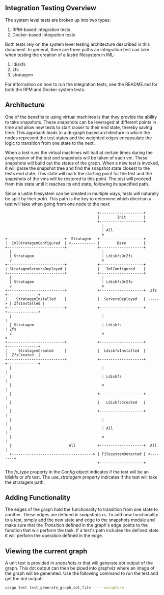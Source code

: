 ## Integration Testing Overview

The system level tests are broken up into two types:

1. RPM-based integration tests
1. Docker-based integration tests

Both tests rely on the system level testing architecture described in this document. In general, there are three paths an integration test can take when testing the creation of a lustre filesystem in IML:

1. ldiskfs
1. zfs
1. stratagem

For information on how to run the integration tests, see the README.md for both the RPM and Docker system tests.

## Architecture

One of the benefits to using virtual machines is that they provide the ability to take snapshots. These snapshots can be leveraged at different points in time and allow new tests to start closer to their end state, thereby saving time. This approach leads to a di-graph based architecture in which the nodes represent the test states and the weighted edges encapsulate the logic to transition from one state to the next. 

When a test runs the virtual machines will halt at certain times during the progression of the test and snapshots will be taken of each vm. These snapshots will build out the states of the graph. When a new test is invoked, it will parse the snapshot tree and find the snapshot state closest to the tests end state. This state will mark the starting point for the test and the snapshots of the vms will be restored to this point. The test will proceed from this state until it reaches its end state, following its specified path. 

Since a lustre filesystem can be created in multiple ways, tests will naturally be split by their *path*. This path is the key to determine which direction a test will take when going from one node to the next:

```
                                          +--------------------+
                                          |        Init        |
                                          +--------------------+
                                            |
                                            | All
                                            v
+--------------------------+  Stratagem   +--------------------+
|  ImlStratagemConfigured  | <----------- |        Bare        |
+--------------------------+              +--------------------+
  |                                         |
  | Stratagem                               | LdiskfsOrZfs
  v                                         v
+--------------------------+              +--------------------+
| StratagemServersDeployed |              |   ImlConfigured    |
+--------------------------+              +--------------------+
  |                                         |
  | Stratagem                               | LdiskfsOrZfs
  v                                         v
+--------------------------+              +--------------------+  Zfs   +--------------+
|    StratagemInstalled    |              |  ServersDeployed   | -----> | ZfsInstalled |
+--------------------------+              +--------------------+        +--------------+
  |                                         |                             |
  | Stratagem                               | Ldiskfs                     | Zfs
  v                                         v                             v
+--------------------------+              +--------------------+        +--------------+
|     StratagemCreated     |              |  LdiskfsInstalled  |        |  ZfsCreated  |
+--------------------------+              +--------------------+        +--------------+
  |                                         |                             |
  |                                         | Ldiskfs                     |
  |                                         v                             |
  |                                       +--------------------+          |
  |                                       |   LdiskfsCreated   |          |
  |                                       +--------------------+          |
  |                                         |                             |
  |                                         | All                         |
  |                                         v                             |
  |                          All          +--------------------+  All     |
  +-------------------------------------> | FilesystemDetected | <--------+
                                          +--------------------+   
```

The *fs_type* property in the *Config* object indicates if the test will be an ldiskfs or zfs test. The *use_stratagem* property indicates if the test will take the stratagem path. 

## Adding Functionality

The edges of the graph hold the functionality to transition from one state to another. These edges are defined in *snapshots.rs*. To add new functionality to a test, simply add the new state and edge to the snapshots module and make sure that the *Transition* defined in the graph's edge points to the function that will perform the task. If a test's path includes the defined state it will perform the operation defined in the edge. 

## Viewing the current graph

A unit test is provided in *snapshots.rs* that will generate *dot* output of the graph. This dot output can then be piped into graphviz where an image of the graph will be generated. Use the following command to run the test and get the dot output:

```bash
cargo test test_generate_graph_dot_file -- --nocapture
```

